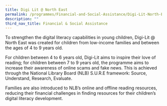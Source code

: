 ```yaml
---
title: Digi Lit @ North East
permalink: /programmes/Financial-and-Social-Assistance/Digi-Lit-North-East
description: ""
third_nav_title: Financial & Social Assistance
---
```

To strengthen the digital literacy capabilities in young children, Digi-Lit @ North East was created for children from low-income families and between the ages of 4 to 9 years old.

For children between 4 to 6 years old, Digi-Lit aims to inspire their love of reading; for children between 7 to 9 years old, the programme aims to increase their awareness of online scams and fake news. This is achieved through the National Library Board (NLB) S.U.R.E framework: Source, Understand, Research, Evaluate. 

Families are also introduced to NLB’s online and offline reading resources, reducing their financial challenges in finding resources for their children’s digital literacy development.